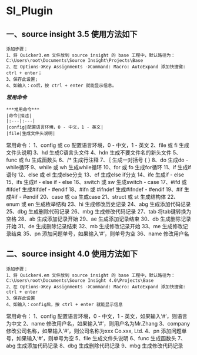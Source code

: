 # SI_Plugin

## 一、source insight 3.5 使用方法如下
```
添加步骤：
1、将 Quicker3.em 文件放到 source insight 的 base 工程中，默认路径为：C:\Users\root\Documents\Source Insight\Projects\Base
2、在 Options-》Key Assignments -》Command: Macro: AutoExpand 添加快捷键: ctrl + enter；
3、保存此设置;
4、如输入：co后，按 ctrl + enter 就能显示信息。
```

***常用命令<br>***
```
***常用命令***
|命令|描述|
|:---|:---|
|config|配置语言环境，0 - 中文，1 - 英文|
|file|生成文件头说明|
```
常用命令：
1、config 或 co 			配置语言环境，0 - 中文，1 - 英文
2、file 或 fi				生成文件头说明
3、hd						生成C语言头文件
4、hdn						生成不要文件名的新头文件
5、func 或 fu				生成函数头
6、/*						生成行注释
7、｛						生成一对括号 { }
8、do						生成do - while循环
9、while 或 wh				生成while循环
10、for 或 fo				生成for循环
11、if						生成if语句
12、else 或 el				生成else分支
13、ef						生成else if分支
14、ife						生成if - else
15、ifs						生成if - else if - else
16、switch 或 sw			生成switch - case
17、#ifd 或 #ifdef			生成#ifdef - #endif
18、#ifn 或 #ifndef			生成#ifndef - #endif
19、#if 					生成#if - #endif
20、case 或 ca 				生成case
21、struct 或 st			生成结构体
22、enum 或 en 				生成枚举结构
23、hi						生成修改历史记录
24、abg						生成添加代码记录
25、dbg						生成删除代码记录
26、mbg						生成修改代码记录
27、tab						将tab键转换为空格
28、ab						生成添加记录开始
29、ae						生成添加记录结束
30、db						生成删除记录开始
31、de						生成删除记录结束
32、mb						生成修改记录开始
33、me						生成修改记录结束
35、pn						添加问题单号，如果输入‘#’，则单号为空
36、name					修改用户名


## 二、source insight 4.0 使用方法如下
```
添加步骤：
1、将 Quicker4.em 文件放到 source insight 的 base 工程中，默认路径为：C:\Users\root\Documents\Source Insight 4.0\Projects\Base
2、在 Options-》Key Assignments -》Command: Macro: AutoExpand 添加快捷键: ctrl + enter
3、保存此设置
4、如输入：config后，按 ctrl + enter 就能显示信息
```

常用命令：
1、config  			        配置语言环境，0 - 中文，1 - 英文，如果输入‘#’，则语言为中文
2、name					    修改用户名，如果输入‘#’，则用户名为Mr.Zhang
3、company                  修改公司名称，如果输入‘#’，则公司名称为xxx Co.xxx, Ltd.
4、pn						添加问题单号，如果输入‘#’，则单号为空
5、file      				生成文件头说明
6、func		       		    生成函数头
7、abg						生成添加代码记录
8、dbg						生成删除代码记录
9、mbg						生成修改代码记录

